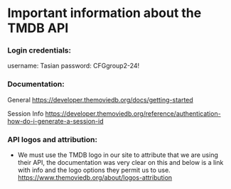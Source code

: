 # Important information about the TMDB API

### Login credentials:
username: Tasian
password: CFGgroup2-24!

### Documentation:
General
https://developer.themoviedb.org/docs/getting-started

Session Info
https://developer.themoviedb.org/reference/authentication-how-do-i-generate-a-session-id

### API logos and attribution:
- We must use the TMDB logo in our site to attribute that we are using their API, the documentation was very clear on 
this and below is a link with info and the logo options they permit us to use.
https://www.themoviedb.org/about/logos-attribution

